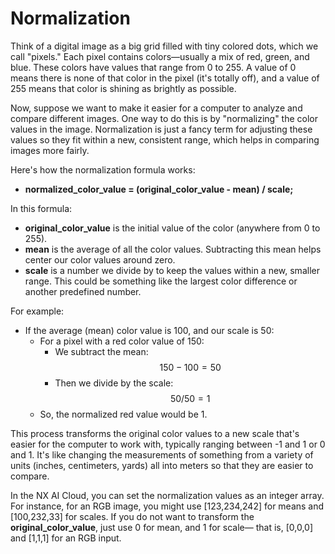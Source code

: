 # Normalization

Think of a digital image as a big grid filled with tiny colored dots, which we call "pixels." Each pixel contains colors—usually a mix of red, green, and blue. These colors have values that range from 0 to 255. A value of 0 means there is none of that color in the pixel (it's totally off), and a value of 255 means that color is shining as brightly as possible.

Now, suppose we want to make it easier for a computer to analyze and compare different images. One way to do this is by "normalizing" the color values in the image. Normalization is just a fancy term for adjusting these values so they fit within a new, consistent range, which helps in comparing images more fairly.

Here's how the normalization formula works:&#x20;

* **normalized\_color\_value = (original\_color\_value - mean) / scale;**

In this formula:

* **original\_color\_value** is the initial value of the color (anywhere from 0 to 255).
* **mean** is the average of all the color values. Subtracting this mean helps center our color values around zero.
* **scale** is a number we divide by to keep the values within a new, smaller range. This could be something like the largest color difference or another predefined number.

For example:

* If the average (mean) color value is 100, and our scale is 50:
  * For a pixel with a red color value of 150:
    * We subtract the mean: $$150−100=50$$
    * Then we divide by the scale: $$50 / 50​=1$$
  * So, the normalized red value would be 1.

This process transforms the original color values to a new scale that's easier for the computer to work with, typically ranging between -1 and 1 or 0 and 1. It's like changing the measurements of something from a variety of units (inches, centimeters, yards) all into meters so that they are easier to compare.

In the NX AI Cloud, you can set the normalization values as an integer array. For instance, for an RGB image, you might use \[123,234,242] for means and \[100,232,33] for scales. If you do not want to transform the **original\_color\_value**, just use 0 for mean, and 1 for scale— that is, \[0,0,0] and \[1,1,1] for an RGB input.
